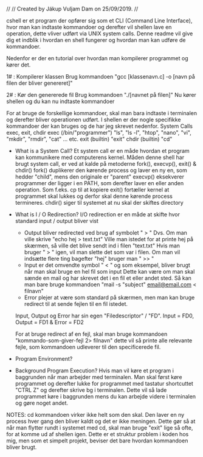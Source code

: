 //
// Created by Jákup Vuljam Dam on 25/09/2019.
//

cshell er et program der opfører sig som et CLI (Command Line Interface), hvor man kan indtaste kommandoer
og derefter vil shellen lave en operation, dette vliver udført via UNIX system calls.
Denne readme vil give dig et indblik i hvordan en shell fungerer og hvordan man kan udføre de kommandoer.


Nedenfor er der en tutorial over hvordan man kompilerer programmet og kører det.


1# : Kompilerer klassen
        Brug kommandoen "gcc [klassenavn.c] -o [navn på filen der bliver genereret]"

2# : Kør den genererede fil
        Brug kommandoen "./[navnet på filen]"
            Nu kører shellen og du kan nu indtaste kommandoer

For at bruge de forskellige kommandoer, skal man bara indtaste i terminalen og derefter bliver operationen
udført.
I shellen er der nogle specifikke kommandoer der kan bruges og de har jeg skrevet nedenfor.
    System Calls
        exec, exit, chdir
            exec (/bin/"programmer")
                "ls", "ls -l", "htop", "nano", "vi", "mkdir", "rmdir", "cat" ... etc.
            exit (builtin)
                "exit"
            chdir (builtin)
                "cd"


* What is a System Call?
 Et system call er en måde hvordan et program kan kommunikere med computerens kernel.
 Måden denne shell har brugt system call, er ved at kalde på metoderne fork(), execvp(), exit() & chdir()
    fork() duplikerer den kørende process og laver en ny en, som hedder "child", mens den originale er "parent"
    execvp() eksekverer programmer der ligger i en PATH, som derefter laver en eller anden operation. Som f.eks. cp til at kopiere
    exit() fortæller kernel at programmet skal lukkes og derfor skal denne kørende process termineres.
    chdir() siger til systemet at nu skal der skiftes directory

* What is I / O Redirection?
 I/O redirection er en måde at skifte hvor standard input / output bliver vist
    * Output bliver redirected ved brug af symbolet " > " Dvs. Om man ville skrive "echo hej > text.txt" Ville man istedet for at printe hej på skærmen, så ville det blive sendt ind i filen "text.txt"
    Hvis man bruger " > " igen, vil man slette det som var i filen. Om man vil indsætte flere ting bagefter "hej" bruger man " >> "
    * Input er det omvendte symbol " < " og som eksempel, bliver brugt når man skal bruge en hel fil som input
    Dette kan være om man skal sænde en mail og har skrevet det i en fil et eller andet sted. Så kan man bare bruge kommandoen "mail -s "subject" email@email.com < filnavn"
    * Error plejer at være som standard på skærmen, men man kan bruge redirect til at sende fejlen til en fil istedet.

    Input, Output og Error har sin egen "Filedescriptor" / "FD". Input = FD0, Output = FD1 & Error = FD2

    For at bruge redirect af en fejl, skal man bruge kommandoen "kommando-som-giver-fejl 2> filnavn"
    dette vil så printe alle relevante fejle, som kommandoen udleverer til den specificerede fil.

* Program Environment?



* Background Program Execution?
 Hvis man vil køre et program i baggrunden når man arbejder med terminalen. Man skal først køre programmet
 og derefter lukke for programmet med tastatur shortcuttet "CTRL Z" og derefter skrive bg i terminalen.
 Dette vil så lade programmet køre i baggrunden mens du kan arbejde videre i terminalen og gøre noget andet.




NOTES:
cd kommandoen virker ikke helt som den skal. Den laver en ny process hver gang den bliver kaldt og det
er ikke meningen. Dette gør så at når man flytter rundt i systemet med cd, skal man bruge "exit" lige så
ofte, for at komme ud af shellen igen. Dette er et struktur problem i koden hos mig, men som et simpelt
projekt, beviser det bare hvordan kommandoen bliver brugt.